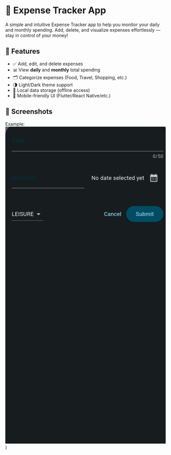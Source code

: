 # 💸 Expense Tracker App

A simple and intuitive Expense Tracker app to help you monitor your daily and monthly spending. Add, delete, and visualize expenses effortlessly — stay in control of your money!

## 🧾 Features

- ✅ Add, edit, and delete expenses
- 📊 View **daily** and **monthly** total spending
- 🗂 Categorize expenses (Food, Travel, Shopping, etc.)
- 🌗 Light/Dark theme support
- 💾 Local data storage (offline access)
- 📱 Mobile-friendly UI (Flutter/React Native/etc.)

## 📸 Screenshots

Example: 
![Screenshot](https://github.com/kalpshah546/ExpenseTracker/blob/main/images/WhatsApp%20Image%202025-06-09%20at%207.51.00%20PM.jpeg))

